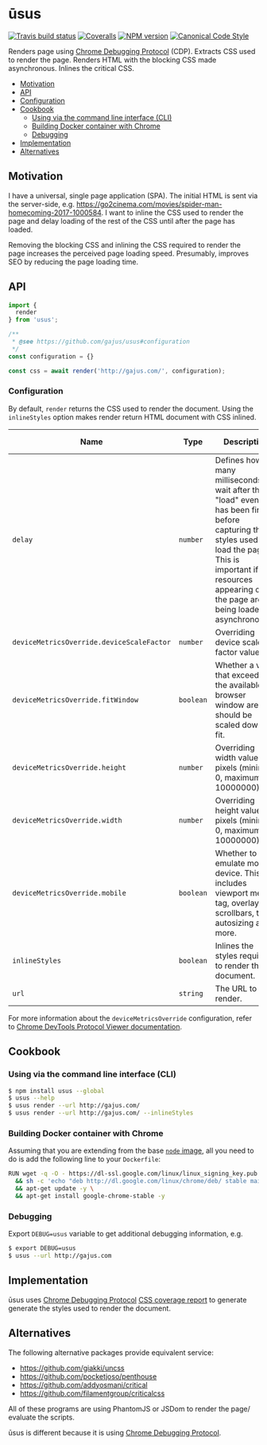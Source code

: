 # ūsus

[![Travis build status](http://img.shields.io/travis/gajus/usus/master.svg?style=flat-square)](https://travis-ci.org/gajus/usus)
[![Coveralls](https://img.shields.io/coveralls/gajus/usus.svg?style=flat-square)](https://coveralls.io/github/gajus/usus)
[![NPM version](http://img.shields.io/npm/v/usus.svg?style=flat-square)](https://www.npmjs.org/package/usus)
[![Canonical Code Style](https://img.shields.io/badge/code%20style-canonical-blue.svg?style=flat-square)](https://github.com/gajus/canonical)

Renders page using [Chrome Debugging Protocol](https://chromedevtools.github.io/devtools-protocol/) (CDP). Extracts CSS used to render the page. Renders HTML with the blocking CSS made asynchronous. Inlines the critical CSS.

* [Motivation](#motivation)
* [API](#api)
* [Configuration](#configuration)
* [Cookbook](#cookbook)
  * [Using via the command line interface (CLI)](#using-via-the-command-line-interface-cli)
  * [Building Docker container with Chrome](#building-docker-container-with-chrome)
  * [Debugging](#debugging)
* [Implementation](#implementation)
* [Alternatives](#alternatives)

## Motivation

I have a universal, single page application (SPA). The initial HTML is sent via the server-side, e.g. https://go2cinema.com/movies/spider-man-homecoming-2017-1000584. I want to inline the CSS used to render the page and delay loading of the rest of the CSS until after the page has loaded.

Removing the blocking CSS and inlining the CSS required to render the page increases the perceived page loading speed. Presumably, improves SEO by reducing the page loading time.

## API

```js
import {
  render
} from 'usus';

/**
 * @see https://github.com/gajus/usus#configuration
 */
const configuration = {}

const css = await render('http://gajus.com/', configuration);

```

### Configuration

By default, `render` returns the CSS used to render the document. Using the `inlineStyles` option makes render return HTML document with CSS inlined.

|Name|Type|Description|Default value|
|---|---|---|---|
|`delay`|`number`|Defines how many milliseconds to wait after the "load" event has been fired before capturing the styles used to load the page. This is important if resources appearing on the page are being loaded asynchronously.|`number`|`5000`|
|`deviceMetricsOverride.deviceScaleFactor`|`number`|Overriding device scale factor value.|`1`|
|`deviceMetricsOverride.fitWindow`|`boolean`|Whether a view that exceeds the available browser window area should be scaled down to fit.|`false`|
|`deviceMetricsOverride.height`|`number`|Overriding width value in pixels (minimum 0, maximum 10000000).|`1080`|
|`deviceMetricsOverride.width`|`number`|Overriding height value in pixels (minimum 0, maximum 10000000).|`1920`|
|`deviceMetricsOverride.mobile`|`boolean`|Whether to emulate mobile device. This includes viewport meta tag, overlay scrollbars, text autosizing and more.|`false`|
|`inlineStyles`|`boolean`|Inlines the styles required to render the document.|`false`|
|`url`|`string`|The URL to render.|N/A|

For more information about the `deviceMetricsOverride` configuration, refer to [Chrome DevTools Protocol Viewer documentation](https://chromedevtools.github.io/devtools-protocol/tot/Emulation/#method-setDeviceMetricsOverride).

## Cookbook

### Using via the command line interface (CLI)

```bash
$ npm install usus --global
$ usus --help
$ usus render --url http://gajus.com/
$ usus render --url http://gajus.com/ --inlineStyles

```

### Building Docker container with Chrome

Assuming that you are extending from the base [`node` image](https://github.com/nodejs/docker-node), all you need to do is add the following line to your `Dockerfile`:

```bash
RUN wget -q -O - https://dl-ssl.google.com/linux/linux_signing_key.pub | apt-key add - \
  && sh -c 'echo "deb http://dl.google.com/linux/chrome/deb/ stable main" >> /etc/apt/sources.list.d/google.list' \
  && apt-get update -y \
  && apt-get install google-chrome-stable -y

```

### Debugging

Export `DEBUG=usus` variable to get additional debugging information, e.g.

```bash
$ export DEBUG=usus
$ usus --url http://gajus.com

```

## Implementation

ūsus uses [Chrome Debugging Protocol](https://chromedevtools.github.io/devtools-protocol/) [CSS coverage report](https://chromedevtools.github.io/devtools-protocol/tot/CSS/#method-takeCoverageDelta) to generate generate the styles used to render the document.

## Alternatives

The following alternative packages provide equivalent service:

* https://github.com/giakki/uncss
* https://github.com/pocketjoso/penthouse
* https://github.com/addyosmani/critical
* https://github.com/filamentgroup/criticalcss

All of these programs are using PhantomJS or JSDom to render the page/ evaluate the scripts.

ūsus is different because it is using [Chrome Debugging Protocol](https://chromedevtools.github.io/devtools-protocol/).
